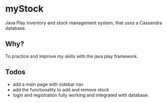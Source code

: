 # myStock
Java Play inventory and stock management system, that uses a Cassandra database.

## Why?

To practice and improve my skills with the java play framework.

## Todos

- add a main page with sidebar nav
- add the functionality to add and remove stock
- login and registration fully working and integrated with database.


